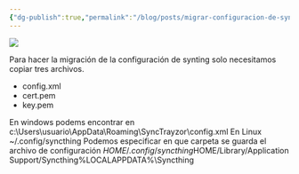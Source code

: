 ```yaml
---
{"dg-publish":true,"permalink":"/blog/posts/migrar-configuracion-de-syncthing-de-un-pc-a-otro/","dgPassFrontmatter":true}
---
```


![](../fetched_images\image.png)

Para hacer la migración de la configuración de synting solo necesitamos
  copiar tres archivos.
* config.xml
* cert.pem
* key.pem

En windows podems encontrar
en 
c:\Users\usuario\AppData\Roaming\SyncTrayzor\config.xml
En Linux 
~/.config/syncthing
Podemos especificar en que carpeta se guarda el archivo de configuración
$HOME/.config/syncthing$HOME/Library/Application Support/Syncthing%LOCALAPPDATA%\Syncthing